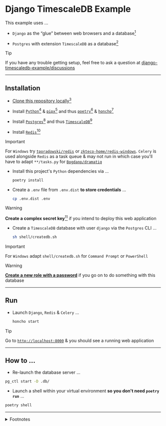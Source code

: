 # Django TimescaleDB Example

This example uses ...

- `Django` as the “glue” between web browsers and a database[^DJANGO]

- `Postgres` with extension `TimescaleDB` as a database[^TIMESCALEDB]

> [!TIP]
> If you have any trouble getting setup,  feel free to ask a question at [django-timescaledb-example/discussions](https://github.com/rdmolony/django-timescaledb-example/discussions)

---


## Installation

- [Clone this repository locally](https://docs.github.com/en/repositories/creating-and-managing-repositories/cloning-a-repository)[^GITHUB]

- Install [`Python`](https://www.python.org/)[^PYTHON] & [`pipx`](https://github.com/pypa/pipx)[^PIPX] and thus [`poetry`](https://github.com/python-poetry/poetry)[^POETRY] & [`honcho`](https://github.com/nickstenning/honcho)[^HONCHO]

- Install [`Postgres`](https://www.postgresql.org/)[^POSTGRES] and thus [`TimescaleDB`](https://www.timescale.com/)[^POSTGRES]

- Install [`Redis`](https://redis.io/)[^REDIS]

> [!IMPORTANT]  
> For `Windows` try [`tporadowski/redis`](https://github.com/tporadowski/redis) or [`zkteco-home/redis-windows`](https://github.com/zkteco-home/redis-windows).  `Celery` is used alongside `Redis` as a task queue & may not run in which case you'll have to adapt `**/tasks.py` for [`Bogdanp/dramatiq`](https://github.com/Bogdanp/dramatiq)

- Install this project's `Python` dependencies via ...

    ```sh
    poetry install
    ```

- Create a `.env` file from `.env.dist` **to store credentials** ...

    ```sh
    cp .env.dist .env
    ```

> [!WARNING]  
> **Create a complex secret key**[^SECRET_KEY] if you intend to deploy this web application

- Create a `TimescaleDB` database with user `django` via the `Postgres` CLI ...

    ```sh
    sh shell/createdb.sh
    ```

> [!IMPORTANT]  
> For `Windows` adapt `shell/createdb.sh` for `Command Prompt` or `PowerShell`

> [!WARNING]  
> [**Create a new role with a password**](https://www.postgresql.org/docs/current/database-roles.html) if you go on to do something with this database


---


## Run

- Launch `Django`, `Redis` & `Celery` ...

    ```sh
    honcho start
    ```

> [!TIP]  
> Go to [`http://localhost:8000`](http://localhost:8000) & you should see a running web application


---


## How to ...

- Re-launch the database server ...

```sh
pg_ctl start -D .db/
```

- Launch a shell within your virtual environment **so you don't need `poetry run`** ...

```sh
poetry shell
```


---


<details>
<summary>Footnotes</summary>

[^DJANGO]: To display a web page it asks a database for the data it needs to render files that the browser interprets (HTML, CSS & JavaScript) so it can display a user interface

[^HONCHO]: I use `pipx` ...

    ```sh
    pipx install honcho
    ```

[^GITHUB]:

    I use [`git clone`](https://git-scm.com/) ...

    ```sh
    git clone git@github.com:rdmolony/rdmolony.github.io.git
    ```

    ... since I prefer to [authenticate with `GitHub` via `SSH`](https://docs.github.com/en/authentication/connecting-to-github-with-ssh)

[^PIPX]: I use [`nix`](https://github.com/DeterminateSystems/nix-installer) ...

    ```sh
    nix profile install nixpkgs#pipx
    ``` 

    Why not use `pip`?  `Python` ships with `pip` which installs dependencies "globally" which means that you can't easily install the same 3rd party library twice

[^POETRY]: I use `pipx` ...

    ```sh
    pipx install poetry
    ```

[^PYTHON]: I use [`nix`](https://github.com/DeterminateSystems/nix-installer) ...

    ```sh
    nix profile install nixpkgs#python3
    ```

[^POSTGRES]: I use [`nix`](https://github.com/DeterminateSystems/nix-installer) ...

    ```sh
    nix profile install --impure --expr 'with import <nixpkgs> {}; pkgs.postgresql.withPackages   (p: [ p.timescaledb ])'
    ```

[^REDIS]: I use [`nix`](https://github.com/DeterminateSystems/nix-installer) ...

    ```sh
    nix profile install nixpkgs#redis
    ```

[^SECRET_KEY]: Generate a `SECRET_KEY` ...

    ```sh
    poetry run python -c "
    from django.core.management.utils import get_random_secret_key
    print(get_random_secret_key())
    "
    ```

    ... & copy it into `.env`

[^TIMESCALEDB]: `TimescaleDB` is an extension to the `Postgres` database which grants it timeseries capabilities.  `Postgres` wasn't designed to handle timeseries workloads in which data is infrequently inserted and frequently queried in bulk.  `TimescaleDB` adapts `Postgres` via "hypertables" which enable compression of many rows into "chunks" which are indexed by timestamps.  Consequently,  queries on ranges of timestamps are faster since `Postgres` can search "chunks" instead of rows & storage is cheaper.  By compressing, `TimescaleDB` trades insert performance for query performance.
